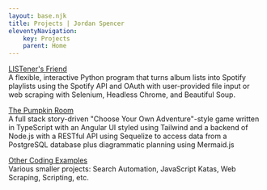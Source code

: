 ```yaml
---
layout: base.njk
title: Projects | Jordan Spencer
eleventyNavigation:
    key: Projects
    parent: Home
---
```


<div class="section-landing">
<span class="section-heading"><a href="/pages/projects/listeners-friend/">LISTener's Friend</a></span><br>
A flexible, interactive Python program that turns album lists into Spotify playlists using the Spotify API and OAuth with user-provided file input or web scraping with Selenium, Headless Chrome, and Beautiful Soup.

<span class="section-heading"><a href="/pages/projects/the-pumpkin-room/">The Pumpkin Room</a></span><br>
A full stack story-driven "Choose Your Own Adventure"-style game written in TypeScript with an Angular UI styled using Tailwind and a backend of Node.js with a RESTful API using Sequelize to access data from a PostgreSQL database plus diagrammatic planning using Mermaid.js

<span class="section-heading"><a href="/pages/projects/other/">Other Coding Examples</a></span><br>
Various smaller projects: Search Automation, JavaScript Katas, Web Scraping, Scripting, etc.
</div>






